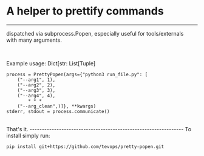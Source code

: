 # A helper to prettify commands
---------------------------------------------------------------
dispatched via subprocess.Popen, especially useful for tools/externals<br> with many arguments. 

<br>


Example usage: Dict[str: List[Tuple] 
    
    
    process = PrettyPopen(args={"python3 run_file.py": [
        ("--arg1", 1),
        ("--arg2", 2),
        ("--arg3", 3),
        ("--arg4", 4),
            * * * 
        ("--arg_clean",)]}, **kwargs)
    stderr, stdout = process.communicate()
<br>
That's it.
---------------------------------------------------------------
To install simply run:

    pip install git+https://github.com/tevops/pretty-popen.git
